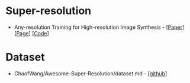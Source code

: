 # Super-resolution

* Any-resolution Training for High-resolution Image Synthesis -  [[Paper](https://arxiv.org/pdf/2204.07156.pdf)] [[Page](https://chail.github.io/anyres-gan/)] [[Code](https://github.com/chail/anyres-gan)]


# Dataset

* ChaofWang/Awesome-Super-Resolution/dataset.md - [[github](https://github.com/ChaofWang/Awesome-Super-Resolution/blob/master/dataset.md)]
